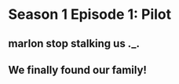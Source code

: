 # Season 1 Episode 1: Pilot

## marlon stop stalking us ._.

## We finally found our family! 




<!--stackedit_data:
eyJoaXN0b3J5IjpbLTE1NDIwNTYzMDIsLTEyNDEwMTMyLDY0Mj
U1ODQzOSw4MTUwNjYzMjldfQ==
-->